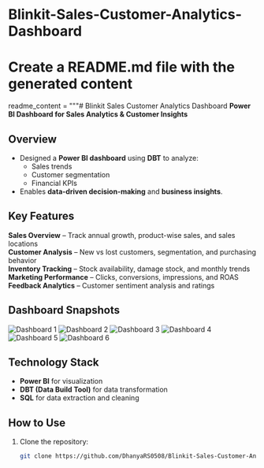# Blinkit-Sales-Customer-Analytics-Dashboard
# Create a README.md file with the generated content
readme_content = """# Blinkit Sales Customer Analytics Dashboard
**Power BI Dashboard for Sales Analytics & Customer Insights**  

## Overview
- Designed a **Power BI dashboard** using **DBT** to analyze:
  - Sales trends  
  - Customer segmentation  
  - Financial KPIs  
- Enables **data-driven decision-making** and **business insights**.

## Key Features
 **Sales Overview** – Track annual growth, product-wise sales, and sales locations  
 **Customer Analysis** – New vs lost customers, segmentation, and purchasing behavior  
 **Inventory Tracking** – Stock availability, damage stock, and monthly trends  
 **Marketing Performance** – Clicks, conversions, impressions, and ROAS  
 **Feedback Analytics** – Customer sentiment analysis and ratings  

## Dashboard Snapshots
![Dashboard 1](Dashboard/Dashboard%201.png)
![Dashboard 2](Dashboard/Dashboard%202.png)
![Dashboard 3](Dashboard/Dashboard%203.png)
![Dashboard 4](Dashboard/Dashboard%204.png)
![Dashboard 5](Dashboard/Dashboard%205.png)
![Dashboard 6](Dashboard/Dashboard%206.png) 

## Technology Stack
- **Power BI** for visualization  
- **DBT (Data Build Tool)** for data transformation  
- **SQL** for data extraction and cleaning  

## How to Use
1. Clone the repository:
   ```sh
   git clone https://github.com/DhanyaRS0508/Blinkit-Sales-Customer-Analytics-Dashboard.git
